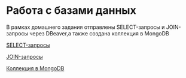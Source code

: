 # Работа с базами данных
В рамках домашнего задания отправлены SELECT-запросы и JOIN-запросы через DBeaver,а также создана коллекция в MongoDB

[SELECT-запросы](https://docs.google.com/spreadsheets/d/1-ATCGKC0NVztW5Fsc5dxWiUpKAG0BxDlZSiqU-MGakg/edit?usp=sharing)

[JOIN-запросы](https://docs.google.com/spreadsheets/d/1QVWbfdR8fY0CU70wRC6wuGuGJwPvRhlU3wxTv6gPJ6Y/edit?usp=sharing)

[Коллекция в MongoDB](https://docs.google.com/spreadsheets/d/1SuYNJctPQFj78EpI9MoDW7U-h9lNfL_eq17EghOVfnU/edit?usp=sharing)
